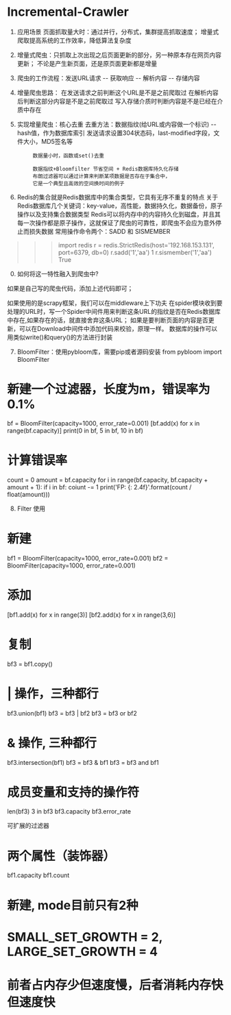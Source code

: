 # Incremental-Crawler

1. 应用场景
    页面抓取量大时：通过并行，分布式，集群提高抓取速度；
                   增量式爬取提高系统的工作效率，降低算法复杂度

2. 增量式爬虫：只抓取上次出现之后页面更新的部分，另一种原本存在网页内容更新；
              不论是产生新页面，还是原页面更新都是增量

3. 爬虫的工作流程：发送URL请求 -- 获取响应 -- 解析内容 -- 存储内容

4. 增量爬虫思路：
            在发送请求之前判断这个URL是不是之前爬取过
            在解析内容后判断这部分内容是不是之前爬取过
            写入存储介质时判断内容是不是已经在介质中存在

5. 实现增量爬虫：核心去重
   去重方法：数据指纹(给URL或内容做一个标识) -- hash值，作为数据库索引
            发送请求设置304状态码，last-modified字段，文件大小，MD5签名等

            数据量小时，函数或set()去重

            数据指纹+Bloomfilter 节省空间 + Redis数据库持久化存储
            布朗过滤器可以通过计算来判断某项数据是否存在于集合中，
            它是一个典型且高效的空间换时间的例子

6. Redis的集合就是Redis数据库中的集合类型，它具有无序不重复的特点
   关于Redis数据库几个关键词：key-value，高性能，数据持久化，数据备份，原子操作以及支持集合数据类型
   Redis可以将内存中的内容持久化到磁盘，并且其每一次操作都是原子操作，这就保证了爬虫的可靠性，即爬虫不会应为意外停止而损失数据
   常用操作命令两个：SADD 和 SISMEMBER

>>> import redis
>>> r = redis.StrictRedis(host='192.168.153.131', port=6379, db=0)
>>> r.sadd('1','aa')
1
>>> r.sismember('1','aa')
True


00. 如何将这一特性融入到爬虫中?

如果是自己写的爬虫代码，添加上述代码即可；

如果使用的是scrapy框架，我们可以在middleware上下功夫
在spider模块收到要处理的URL时，写一个Spider中间件用来判断这条URL的指纹是否在Redis数据库中存在,如果存在的话，就直接舍弃这条URL；
如果是要判断页面的内容是否更新，可以在Download中间件中添加代码来校验，原理一样。
数据库的操作可以用类似write()和query()的方法进行封装


7. BloomFilter：使用pybloom库，需要pip或者源码安装
from pybloom import BloomFilter

# 新建一个过滤器，长度为m，错误率为0.1%
bf = BloomFilter(capacity=1000, error_rate=0.001)
[bf.add(x) for x in range(bf.capacity)]
print(0 in bf, 5 in bf, 10 in bf)

# 计算错误率
count = 0
amount = bf.capacity
for i in range(bf.capacity, bf.capacity + amount + 1):
    if i in bf:
        coiunt -= 1
print('FP: {: 2.4f}'.format(count / float(amount)))

8. Filter 使用
    
# 新建
bf1 = BloomFilter(capacity=1000, error_rate=0.001)
bf2 = BloomFilter(capacity=1000, error_rate=0.001)

# 添加
[bf1.add(x) for x in range(3)]
[bf2.add(x) for x in range(3,6)]

# 复制
bf3 = bf1.copy()

# | 操作，三种都行
bf3.union(bf1)
bf3 = bf3 | bf2
bf3 = bf3 or bf2

# & 操作, 三种都行
bf3.intersection(bf1)
bf3 = bf3 & bf1
bf3 = bf3 and bf1

# 成员变量和支持的操作符
len(bf3)
3 in bf3
bf3.capacity
bf3.error_rate

可扩展的过滤器

# 两个属性（装饰器）
bf1.capacity
bf1.count

# 新建, mode目前只有2种
# SMALL_SET_GROWTH = 2, LARGE_SET_GROWTH = 4
# 前者占内存少但速度慢，后者消耗内存快但速度快
